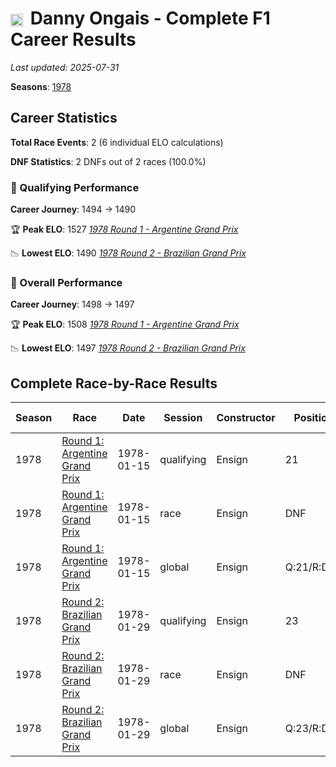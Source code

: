 # <img src="https://upload.wikimedia.org/wikipedia/commons/a/a4/Flag_of_the_United_States.svg" alt="United States" width="20" height="auto" style="vertical-align: middle; margin-right: 5px;" onerror="this.outerHTML='🇺🇸'; this.style.marginRight='5px';"/> Danny Ongais - Complete F1 Career Results

*Last updated: 2025-07-31*

**Seasons**: [1978](../seasons/1978-season-report)

## Career Statistics

**Total Race Events**: 2 (6 individual ELO calculations)

**DNF Statistics**: 2 DNFs out of 2 races (100.0%)

### 🏁 Qualifying Performance
**Career Journey**: 1494 → 1490

🏆 **Peak ELO**: 1527
   *[1978 Round 1 - Argentine Grand Prix](../seasons/1978-season-report#round-1-argentine-grand-prix)*

📉 **Lowest ELO**: 1490
   *[1978 Round 2 - Brazilian Grand Prix](../seasons/1978-season-report#round-2-brazilian-grand-prix)*

### 🌟 Overall Performance
**Career Journey**: 1498 → 1497

🏆 **Peak ELO**: 1508
   *[1978 Round 1 - Argentine Grand Prix](../seasons/1978-season-report#round-1-argentine-grand-prix)*

📉 **Lowest ELO**: 1497
   *[1978 Round 2 - Brazilian Grand Prix](../seasons/1978-season-report#round-2-brazilian-grand-prix)*


## Complete Race-by-Race Results

| Season | Race | Date | Session | Constructor | Position | Starting ELO | ELO Change | Final ELO | Teammate |
|--------|------|------|---------|-------------|----------|--------------|------------|-----------|----------|
| 1978 | [Round 1: Argentine Grand Prix](../seasons/1978-season-report#round-1-argentine-grand-prix) | 1978-01-15 | qualifying | Ensign | 21 | 1494 | +33 | 1527 | [<img src="https://upload.wikimedia.org/wikipedia/commons/0/03/Flag_of_Italy.svg" alt="Italy" width="20" height="auto" style="vertical-align: middle; margin-right: 5px;" onerror="this.outerHTML='🇮🇹'; this.style.marginRight='5px';"/> Lamberto Leoni](lamberto-leoni) |
| 1978 | [Round 1: Argentine Grand Prix](../seasons/1978-season-report#round-1-argentine-grand-prix) | 1978-01-15 | race | Ensign | DNF | 1500 | N/A | 1500 | [<img src="https://upload.wikimedia.org/wikipedia/commons/0/03/Flag_of_Italy.svg" alt="Italy" width="20" height="auto" style="vertical-align: middle; margin-right: 5px;" onerror="this.outerHTML='🇮🇹'; this.style.marginRight='5px';"/> Lamberto Leoni](lamberto-leoni) |
| 1978 | [Round 1: Argentine Grand Prix](../seasons/1978-season-report#round-1-argentine-grand-prix) | 1978-01-15 | global | Ensign | Q:21/R:DNF | 1498 | +10 | 1508 | [<img src="https://upload.wikimedia.org/wikipedia/commons/0/03/Flag_of_Italy.svg" alt="Italy" width="20" height="auto" style="vertical-align: middle; margin-right: 5px;" onerror="this.outerHTML='🇮🇹'; this.style.marginRight='5px';"/> Lamberto Leoni](lamberto-leoni) |
| 1978 | [Round 2: Brazilian Grand Prix](../seasons/1978-season-report#round-2-brazilian-grand-prix) | 1978-01-29 | qualifying | Ensign | 23 | 1527 | -37 | 1490 | [<img src="https://upload.wikimedia.org/wikipedia/commons/0/03/Flag_of_Italy.svg" alt="Italy" width="20" height="auto" style="vertical-align: middle; margin-right: 5px;" onerror="this.outerHTML='🇮🇹'; this.style.marginRight='5px';"/> Lamberto Leoni](lamberto-leoni) |
| 1978 | [Round 2: Brazilian Grand Prix](../seasons/1978-season-report#round-2-brazilian-grand-prix) | 1978-01-29 | race | Ensign | DNF | 1500 | N/A | 1500 | [<img src="https://upload.wikimedia.org/wikipedia/commons/0/03/Flag_of_Italy.svg" alt="Italy" width="20" height="auto" style="vertical-align: middle; margin-right: 5px;" onerror="this.outerHTML='🇮🇹'; this.style.marginRight='5px';"/> Lamberto Leoni](lamberto-leoni) |
| 1978 | [Round 2: Brazilian Grand Prix](../seasons/1978-season-report#round-2-brazilian-grand-prix) | 1978-01-29 | global | Ensign | Q:23/R:DNF | 1508 | -11 | 1497 | [<img src="https://upload.wikimedia.org/wikipedia/commons/0/03/Flag_of_Italy.svg" alt="Italy" width="20" height="auto" style="vertical-align: middle; margin-right: 5px;" onerror="this.outerHTML='🇮🇹'; this.style.marginRight='5px';"/> Lamberto Leoni](lamberto-leoni) |

